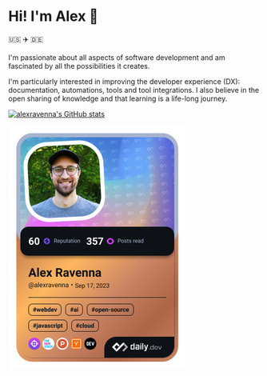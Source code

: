 # Hi! I'm Alex 👋

🇺🇸 ✈️ 🇩🇪

I'm passionate about all aspects of software development and am fascinated by all the possibilities it creates.

I'm particularly interested in improving the developer experience (DX): documentation, automations, tools and tool integrations. I also believe in the open sharing of knowledge and that learning is a life-long journey. 

[![alexravenna's GitHub stats](https://github-readme-stats.vercel.app/api?username=alexravenna&theme=slateorange&border_color=000000&show_icons=true&rank_icon=github)](https://github.com/anuraghazra/github-readme-stats)

<a href="https://app.daily.dev/alexravenna"><img src="./devcard.png" width="356" alt="Alex Ravenna's Dev Card"/></a>
